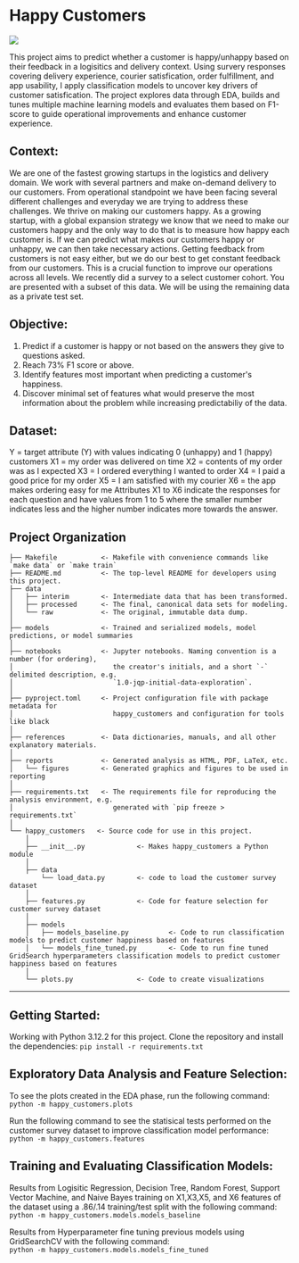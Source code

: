 # Happy Customers

<a target="_blank" href="https://cookiecutter-data-science.drivendata.org/">
    <img src="https://img.shields.io/badge/CCDS-Project%20template-328F97?logo=cookiecutter" />
</a>

This project aims to predict whether a customer is happy/unhappy based on their feedback in a logisitics and delivery context. Using survery responses covering delivery experience, courier satisfication, order fulfillment, and app usability, I apply classification models to uncover key drivers of customer satisfication. The project explores data through EDA, builds and tunes multiple machine learning models and evaluates them based on F1-score to guide operational improvements and enhance customer experience.

## Context:
We are one of the fastest growing startups in the logistics and delivery domain. We work
with several partners and make on-demand delivery to our customers. From operational
standpoint we have been facing several different challenges and everyday we are trying to
address these challenges.
We thrive on making our customers happy. As a growing startup, with a global expansion
strategy we know that we need to make our customers happy and the only way to do that is
to measure how happy each customer is. If we can predict what makes our customers happy
or unhappy, we can then take necessary actions.
Getting feedback from customers is not easy either, but we do our best to get constant
feedback from our customers. This is a crucial function to improve our operations across all
levels. We recently did a survey to a select customer cohort. You are presented with a subset
of this data. We will be using the remaining data as a private test set.

## Objective:
1. Predict if a customer is happy or not based on the answers they give to questions asked.
2. Reach 73% F1 score or above.
3. Identify features most important when predicting a customer's happiness.
4. Discover minimal set of features what would preserve the most information about the
problem while increasing predictabiliy of the data.

## Dataset:
Y = target attribute (Y) with values indicating 0 (unhappy) and 1 (happy) customers
X1 = my order was delivered on time
X2 = contents of my order was as I expected
X3 = I ordered everything I wanted to order
X4 = I paid a good price for my order
X5 = I am satisfied with my courier
X6 = the app makes ordering easy for me
Attributes X1 to X6 indicate the responses for each question and have values from 1 to 5
where the smaller number indicates less and the higher number indicates more towards the
answer.


## Project Organization

```
├── Makefile           <- Makefile with convenience commands like `make data` or `make train`
├── README.md          <- The top-level README for developers using this project.
├── data
│   ├── interim        <- Intermediate data that has been transformed.
│   ├── processed      <- The final, canonical data sets for modeling.
│   └── raw            <- The original, immutable data dump.
│
├── models             <- Trained and serialized models, model predictions, or model summaries
│
├── notebooks          <- Jupyter notebooks. Naming convention is a number (for ordering),
│                         the creator's initials, and a short `-` delimited description, e.g.
│                         `1.0-jqp-initial-data-exploration`.
│
├── pyproject.toml     <- Project configuration file with package metadata for 
│                         happy_customers and configuration for tools like black
│
├── references         <- Data dictionaries, manuals, and all other explanatory materials.
│
├── reports            <- Generated analysis as HTML, PDF, LaTeX, etc.
│   └── figures        <- Generated graphics and figures to be used in reporting
│
├── requirements.txt   <- The requirements file for reproducing the analysis environment, e.g.
│                         generated with `pip freeze > requirements.txt`
│
└── happy_customers   <- Source code for use in this project.
    │
    ├── __init__.py             <- Makes happy_customers a Python module
    │
    ├── data
        └── load_data.py        <- code to load the customer survey dataset
    │
    ├── features.py             <- Code for feature selection for customer survey dataset
    │
    ├── models                 
    │   ├── models_baseline.py          <- Code to run classification models to predict customer happiness based on features        
    │   └── models_fine_tuned.py        <- Code to run fine tuned GridSearch hyperparameters classification models to predict customer happiness based on features
    │
    └── plots.py                <- Code to create visualizations
```

--------
## Getting Started:  
Working with Python 3.12.2 for this project. 
Clone the repository and install the dependencies:
`pip install -r requirements.txt`

## Exploratory Data Analysis and Feature Selection:
To see the plots created in the EDA phase, run the following command:
`python -m happy_customers.plots`

Run the following command to see the statisical tests performed on the customer survey dataset to improve classification model performance:
`python -m happy_customers.features`

## Training and Evaluating Classification Models:
Results from Logisitic Regression, Decision Tree, Random Forest, Support Vector Machine, and Naive Bayes training on X1,X3,X5, and X6 features of the dataset using a .86/.14 training/test split with the following command:
`python -m happy_customers.models.models_baseline`

Results from Hyperparameter fine tuning previous models using GridSearchCV with the following command:  
`python -m happy_customers.models.models_fine_tuned`



